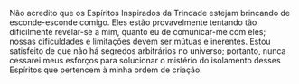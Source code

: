 ﻿Não acredito que os Espíritos Inspirados da Trindade estejam brincando de esconde-esconde comigo. Eles estão provavelmente tentando tão dificilmente revelar-se a mim, quanto eu de comunicar-me com eles; nossas dificuldades e limitações devem ser mútuas e inerentes. Estou satisfeito de que não há segredos arbitrários no universo; portanto, nunca cessarei meus esforços para solucionar o mistério do isolamento desses Espíritos que pertencem à minha ordem de criação.